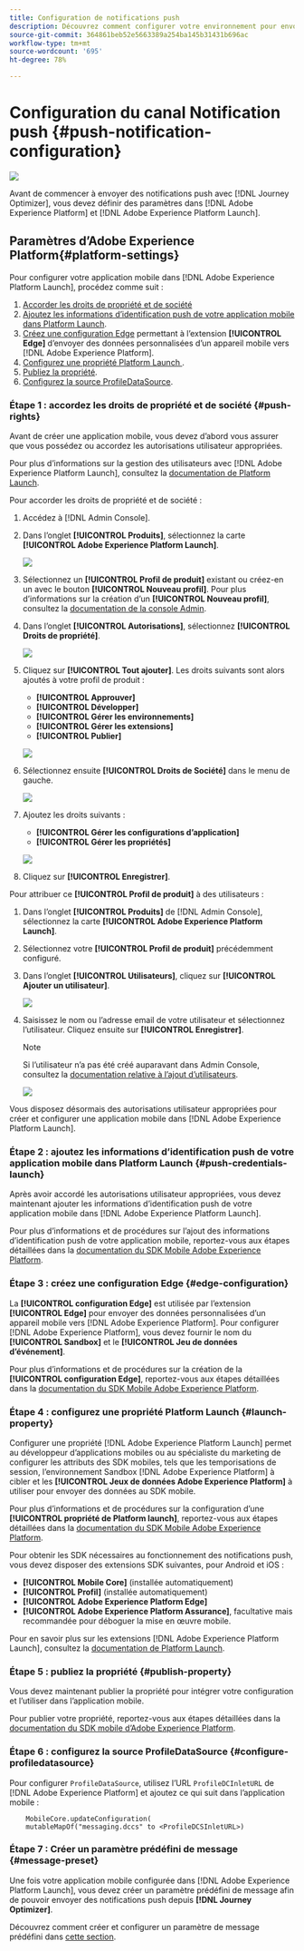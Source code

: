 ```yaml
---
title: Configuration de notifications push
description: Découvrez comment configurer votre environnement pour envoyer des notifications push avec Journey Optimizer.
source-git-commit: 364861beb52e5663389a254ba145b31431b696ac
workflow-type: tm+mt
source-wordcount: '695'
ht-degree: 78%

---
```


# Configuration du canal Notification push {#push-notification-configuration}

![](assets/do-not-localize/badge.png)

Avant de commencer à envoyer des notifications push avec [!DNL Journey Optimizer], vous devez définir des paramètres dans [!DNL Adobe Experience Platform] et [!DNL Adobe Experience Platform Launch].

## Paramètres d’Adobe Experience Platform{#platform-settings}

Pour configurer votre application mobile dans [!DNL Adobe Experience Platform Launch], procédez comme suit :

1. [Accorder les droits de propriété et de société](#push-rights)
1. [Ajoutez les informations d’identification push de votre application mobile dans Platform Launch](#push-credentials-launch).
1. [Créez une configuration Edge](#edge-configuration) permettant à l’extension **[!UICONTROL Edge]** d’envoyer des données personnalisées d’un appareil mobile vers [!DNL Adobe Experience Platform].
1. [Configurez une propriété Platform Launch ](#launch-property).
1. [Publiez la propriété](#publish-property).
1. [Configurez la source ProfileDataSource](#configure-profiledatasource).

### Étape 1 : accordez les droits de propriété et de société {#push-rights}

Avant de créer une application mobile, vous devez d’abord vous assurer que vous possédez ou accordez les autorisations utilisateur appropriées.

Pour plus d’informations sur la gestion des utilisateurs avec [!DNL Adobe Experience Platform Launch], consultez la [documentation de Platform Launch](https://experienceleague.adobe.com/docs/launch/using/admin/user-permissions.html#experience-cloud-permissions).

Pour accorder les droits de propriété et de société :

1. Accédez à [!DNL Admin Console].

1. Dans l’onglet **[!UICONTROL Produits]**, sélectionnez la carte **[!UICONTROL Adobe Experience Platform Launch]**.

   ![](assets/push_product_1.png)

1. Sélectionnez un **[!UICONTROL Profil de produit]** existant ou créez-en un avec le bouton **[!UICONTROL Nouveau profil]**. Pour plus d’informations sur la création d’un **[!UICONTROL Nouveau profil]**, consultez la [documentation de la console Admin](https://experienceleague.adobe.com/docs/experience-platform/access-control/ui/create-profile.html#ui).

1. Dans l’onglet **[!UICONTROL Autorisations]**, sélectionnez **[!UICONTROL Droits de propriété]**.

   ![](assets/push_product_2.png)

1. Cliquez sur **[!UICONTROL Tout ajouter]**. Les droits suivants sont alors ajoutés à votre profil de produit :
   * **[!UICONTROL Approuver]**
   * **[!UICONTROL Développer]**
   * **[!UICONTROL Gérer les environnements]**
   * **[!UICONTROL Gérer les extensions]**
   * **[!UICONTROL Publier]**

   ![](assets/push_product_3.png)

1. Sélectionnez ensuite **[!UICONTROL Droits de Société]** dans le menu de gauche.

   ![](assets/push_product_4.png)

1. Ajoutez les droits suivants :

   * **[!UICONTROL Gérer les configurations d’application]**
   * **[!UICONTROL Gérer les propriétés]**

   ![](assets/push_product_5.png)

1. Cliquez sur **[!UICONTROL Enregistrer]**.

Pour attribuer ce **[!UICONTROL Profil de produit]** à des utilisateurs :

1. Dans l’onglet **[!UICONTROL Produits]** de [!DNL Admin Console], sélectionnez la carte **[!UICONTROL Adobe Experience Platform Launch]**.

1. Sélectionnez votre **[!UICONTROL Profil de produit]** précédemment configuré.

1. Dans l’onglet **[!UICONTROL Utilisateurs]**, cliquez sur **[!UICONTROL Ajouter un utilisateur]**.

   ![](assets/push_product_6.png)

1. Saisissez le nom ou l’adresse email de votre utilisateur et sélectionnez l’utilisateur. Cliquez ensuite sur **[!UICONTROL Enregistrer]**.

   >[!NOTE]
   >
   >Si l’utilisateur n’a pas été créé auparavant dans Admin Console, consultez la [documentation relative à l’ajout d’utilisateurs](https://helpx.adobe.com/enterprise/admin-guide.html/enterprise/using/manage-users-individually.ug.html#add-users).

   ![](assets/push_product_7.png)


Vous disposez désormais des autorisations utilisateur appropriées pour créer et configurer une application mobile dans [!DNL Adobe Experience Platform Launch].

### Étape 2 : ajoutez les informations d’identification push de votre application mobile dans Platform Launch {#push-credentials-launch}

Après avoir accordé les autorisations utilisateur appropriées, vous devez maintenant ajouter les informations d’identification push de votre application mobile dans [!DNL Adobe Experience Platform Launch].

Pour plus d’informations et de procédures sur l’ajout des informations d’identification push de votre application mobile, reportez-vous aux étapes détaillées dans la [documentation du SDK Mobile Adobe Experience Platform](https://aep-sdks.gitbook.io/docs/beta/adobe-journey-optimizer#configure-the-journey-optimizer-extension-in-launch).

<!--
Note that to add push credentials in [!DNL Adobe Experience Platform Launch], the owner of the mobile app should fetch them from APNs/FCM.
1. From [!DNL Adobe Experience Platform Launch], ensure that **[!UICONTROL Client Side]** is selected in the drop-down menu.

1. Select the **[!UICONTROL App Configurations]** tab in the left-hand panel and click **[!UICONTROL App Configuration]** to create a new configuration.

1. Enter a **[!UICONTROL Name]** for the configuration.

1. From the **[!UICONTROL Messaging Service Type]** drop-down menu, select the **[!UICONTROL Messaging service type]** to be used for these credentials. Here, we selected **[!UICONTROL Apple Push Notification Service]** since we are working with iOS.

1. Enter the mobile app **[!UICONTROL Bundle Id]** in the **[!UICONTROL App ID (iOS Bundle ID)]** field if you are using Apple push notification service or in the **[!UICONTROL App ID (Android package name)]** field if you are using Firebase Cloud Messaging.

    ![](assets/push_launch_app_configuration.png)

1. Drag and drop the .p8 key file or the .json private key file to the **[!UICONTROL Push Credentials]** field.

1. Enter the **[!UICONTROL Key Id]** and **[!UICONTROL Team Id]** if you are using Apple push notification service.

1. Click **[!UICONTROL Save]** to create your app configuration.
-->

### Étape 3 : créez une configuration Edge {#edge-configuration}

La **[!UICONTROL configuration Edge]** est utilisée par l’extension **[!UICONTROL Edge]** pour envoyer des données personnalisées d’un appareil mobile vers [!DNL Adobe Experience Platform].
Pour configurer [!DNL Adobe Experience Platform], vous devez fournir le nom du **[!UICONTROL Sandbox]** et le **[!UICONTROL Jeu de données d’événement]**.

Pour plus d’informations et de procédures sur la création de la **[!UICONTROL configuration Edge]**, reportez-vous aux étapes détaillées dans la [documentation du SDK Mobile Adobe Experience Platform](https://aep-sdks.gitbook.io/docs/getting-started/configure-datastreams).


<!--
1. From [!DNL Adobe Experience Platform Launch], select the **[!UICONTROL Edge Configurations]** tab and click **[!UICONTROL Edge Configurations]**.
    
1. Select **[!UICONTROL New Edge Configuration]** to add a new **[!UICONTROL Edge Configuration]**.
1. Enter a **[!UICONTROL Name]** and click **[!UICONTROL Save]**

1. Click the **[!UICONTROL Adobe Experience Platform]** toggle to enable it.

1. Fill in the **[!UICONTROL Sandbox]**, **[!UICONTROL Event dataset]** and **[!UICONTROL Profile Dataset]** fields. Then, click **[!UICONTROL Save]**.
    
    ![](assets/push-config-4.png)
-->

### Étape 4 : configurez une propriété Platform Launch {#launch-property}

Configurer une propriété [!DNL Adobe Experience Platform Launch] permet au développeur d’applications mobiles ou au spécialiste du marketing de configurer les attributs des SDK mobiles, tels que les temporisations de session, l’environnement Sandbox [!DNL Adobe Experience Platform] à cibler et les **[!UICONTROL Jeux de données Adobe Experience Platform]** à utiliser pour envoyer des données au SDK mobile.

Pour plus d’informations et de procédures sur la configuration d’une **[!UICONTROL propriété de Platform launch]**, reportez-vous aux étapes détaillées dans la [documentation du SDK Mobile Adobe Experience Platform](https://aep-sdks.gitbook.io/docs/getting-started/create-a-mobile-property#create-a-mobile-property).

Pour obtenir les SDK nécessaires au fonctionnement des notifications push, vous devez disposer des extensions SDK suivantes, pour Android et iOS :

* **[!UICONTROL Mobile Core]** (installée automatiquement)
* **[!UICONTROL Profil]** (installée automatiquement)
* **[!UICONTROL Adobe Experience Platform Edge]**
* **[!UICONTROL Adobe Experience Platform Assurance]**, facultative mais recommandée pour déboguer la mise en œuvre mobile.

Pour en savoir plus sur les extensions [!DNL Adobe Experience Platform Launch], consultez la [documentation de Platform Launch](https://experienceleague.adobe.com/docs/launch-learn/implementing-in-mobile-android-apps-with-launch/configure-launch/launch-add-extensions.html).

<!--

1. From [!DNL Adobe Experience Platform Launch], ensure that **[!UICONTROL Client Side]** is selected in the drop-down menu.

1. select the **[!UICONTROL Properties]** tab and click **[!UICONTROL New Property]**.

    ![](assets/push-config-6.png)

1. Enter a **[!UICONTROL Name]** for your new property.

1. Select **[!UICONTROL Mobile]** as **[!UICONTROL Platform]**.

    ![](assets/push-config-7.png)

1. Click **[!UICONTROL Save]** to create your new property.

To configure **[!UICONTROL Adobe Experience Platform Edge Extension]** to send custom data from mobile devices to [!DNL Adobe Experience Platform].

1. Select your previously created property and select the **[!UICONTROL Extensions]** tab to view the extensions for this property.

    ![](assets/push-config-8.png)

1. Click **[!UICONTROL Configure]** under the **[!UICONTROL Adobe Experience Platform Edge]** Network' extension.

1. From the **[!UICONTROL Edge Configuration]** drop-down list, select the **[!UICONTROL Edge Configuration]** created in the previous steps. For more information on **[!UICONTROL Edge Configuration]**, refer to this [section](#edge-configuration).

1. Click **[!UICONTROL Save]**.

To configure **[!UICONTROL Adobe Experience Platform Messaging]** extension to send push profile and push interactions to the correct datasets, follow the same steps as above. Use **[!UICONTROL Sandbox]**, **[!UICONTROL Event dataset]** and **[!UICONTROL Profile Dataset]** created in the [Adobe Experience Platform setup](#edge-configuration).
-->

### Étape 5 : publiez la propriété {#publish-property}

Vous devez maintenant publier la propriété pour intégrer votre configuration et l’utiliser dans l’application mobile.

Pour publier votre propriété, reportez-vous aux étapes détaillées dans la [documentation du SDK mobile d’Adobe Experience Platform](https://aep-sdks.gitbook.io/docs/getting-started/create-a-mobile-property#publish-the-configuration).

### Étape 6 : configurez la source ProfileDataSource {#configure-profiledatasource}

Pour configurer `ProfileDataSource`, utilisez l’URL `ProfileDCInletURL` de [!DNL Adobe Experience Platform] et ajoutez ce qui suit dans l’application mobile :

```
    MobileCore.updateConfiguration(
    mutableMapOf("messaging.dccs" to <ProfileDCSInletURL>)
```

<!--
## Test your mobile app with custom action {#mobile-app-test}

After configuring your mobile app in both Adobe Experience Platform and Adobe Launch, you can now test it before sending push notifications to your profiles. In this use case, we will create a journey to target our mobile app and set a custom action which will trigger the push notification.

You can use a test mobile app for this use case. For more on this, refer to this [page](https://wiki.corp.adobe.com/pages/viewpage.action?spaceKey=CJM&title=Details+of+setting+the+mobile+test+app) (internal use only).

For this journey to work, you need to create an XDM schema. For more information, refer to [XDM documentation](https://experienceleague.adobe.com/docs/experience-platform/xdm/schema/composition.html?lang=en#schemas-and-data-ingestion).

1. In the left menu, click **[!UICONTROL Data]** then **[!UICONTROL Schemas]** under **[!UICONTROL Data management]** to create your XDM schema.

    ![](assets/test_push_1.png)

1. Click **[!UICONTROL Create schema]** then select **[!UICONTROL XDM Experience event]**.

    ![](assets/test_push_2.png)

1. In the right pane, enter the name of your schema and description. Enable this schema for **[!UICONTROL Profile]**.

1. In the left pane, click **[!UICONTROL Add]** under **[!UICONTROL Mixins]** and select  **[!UICONTROL Create a new Mixin]**. For more information on how to create mixin, refer to [XDM System documentation](https://experienceleague.adobe.com/docs/experience-platform/xdm/api/create-mixin.html?lang=en#api).

    ![](assets/test_push_3.png)

1. Enter a **[!UICONTROL Display Name]** and a **[!UICONTROL Description]**. Click **[!UICONTROL Add mixin]** when done.

    ![](assets/test_push_4.png)

1. In the **[!UICONTROL Field properties]** window, add a **[!UICONTROL Field name]**, **[!UICONTROL Display name]** and select **[!UICONTROL String]** as **[!UICONTROL Type]**.

    ![](assets/test_push_5.png)

1. Check **[!UICONTROL Required]** and click **[!UICONTROL Apply]**.

1. Click **[!UICONTROL Save]**. Your schema is now created and can be used in an **[!UICONTROL Event schema]**.

You then need to set up an **[!UICONTROL Event schema]** where you will set the custom action which you will need to enter in your mobile app to trigger your push notification.

1. From the left menu of the home page, click the **[!UICONTROL Admin]** icon, then click **[!UICONTROL Manage]** from the **[!UICONTROL Events]** card to create your new **[!UICONTROL Event schema]**.

1. Click **[!UICONTROL Add]**, the event configuration pane opens on the right side of the screen.

    ![](assets/test_push_6.png)

1. Enter the name of your event. You can also add a description.

1. In the **[!UICONTROL Event ID type]** field, select **[!UICONTROL Rule Based]**.

1. In the **[!UICONTROL Parameters]**, select your previously created XDM event.

    ![](assets/test_push_7.png)

1. Click **[!UICONTROL Edit]** in the **[!UICONTROL Event ID condition]** field.

1. Drag and your previously added mixin to define the condition that will be used by the system to identify the events that will trigger your journey.

    ![](assets/test_push_8.png)

1. Type in the syntax that you will need to use to trigger your push notification in your test app, in this example **order confirmation**.

    ![](assets/test_push_9.png)

1. Select **[!UICONTROL ECID]** as your **[!UICONTROL Namespace]**.

1. Click **[!UICONTROL Ok]** then **[!UICONTROL Save]**.

Your **[!UICONTROL Event schema]** is now created and can now be used in a journey.

1. In the left menu from [!DNL Journey Optimizer] homepage, click **[!UICONTROL Journeys]**.

1. Click **[!UICONTROL Create]** to create a new journey.

    ![](assets/test_push_10.png)

1. Edit the journey's properties in the configuration pane displayed on the right side. Learn more in this [section](building-journeys/journey-gs.md#change-properties).

1. Start by drag and dropping the **[!UICONTROL Event schema]** created in the previous steps from the **[!UICONTROL Events]** drop-down.

    ![](assets/test_push_11.png)

1. From the **[!UICONTROL Actions]** drop-down, drag and drop a **[!UICONTROL Message]** activity to your journey.

1. Select a previously created message. For more information on how to create push notifications, refer to this [page](create-message.md).

1. Drag and drop an **[!UICONTROL End]** activity to your journey.

1. Activate **[!UICONTROL Test]** to your journey to start testing your push notifications and click **[!UICONTROL Trigger an event]**.

    ![](assets/test_push_12.png)

1. Enter your ECID in the **[!UICONTROL Key]** field then your event that will trigger the push notification in our case **order confirmation**.

    ![](assets/test_push_13.png)

1. Click **[!UICONTROL Send]**.

Your event will be triggered and you will receive your push notification to your mobile app.

![](assets/test_push_14.png)
-->

### Étape 7 : Créer un paramètre prédéfini de message {#message-preset}

Une fois votre application mobile configurée dans [!DNL Adobe Experience Platform Launch], vous devez créer un paramètre prédéfini de message afin de pouvoir envoyer des notifications push depuis **[!DNL Journey Optimizer]**.

Découvrez comment créer et configurer un paramètre de message prédéfini dans [cette section](configuration/message-presets.md).